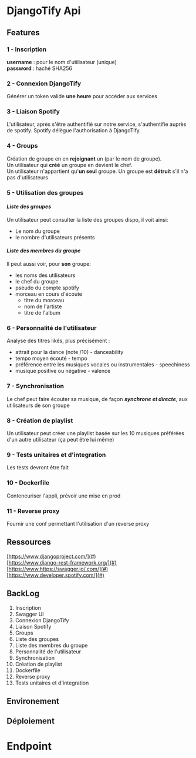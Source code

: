 # DjangoTify Api

## Features

### 1 - Inscription

**username** : pour le nom d'utilisateur (unique)  
**password** : haché SHA256  
  
### 2 - Connexion DjangoTify
Générer un token valide **une heure** pour accéder aux services  

### 3 - Liaison Spotify
L'utilisateur, après s'être authentifié sur notre service, s'authentifie auprès de spotify.
Spotify délègue l'authorisation à DjangoTify.

### 4 - Groups
Création de groupe en en **rejoignant** un (par le nom de groupe).  
Un utilisateur qui **créé** un groupe en devient le chef.  
Un utilisateur n'appartient qu'**un seul** groupe.
Un groupe est **détruit** s'il n'a pas d'utilisateurs

### 5 - Utilisation des groupes
#### ***Liste des groupes*** 
Un utilisateur peut consulter la liste des groupes dispo, il voit ainsi:
* Le nom du groupe
* le nombre d'utilisateurs présents  

#### ***Liste des membres du groupe*** 
Il peut aussi voir, pour **son** groupe:
* les noms des utilisateurs
* le chef du groupe 
* pseudo du compte spotify
* morceau en cours d'écoute
  * titre du morceau
  * nom de l'artiste
  * titre de l'album

### 6 - Personnalité de l'utilisateur
 Analyse des titres likés, plus précisément :
 * attrait pour la dance (note /10) - danceability
 * tempo moyen écouté - tempo
 * préférence entre les musiques vocales ou instrumentales - speechiness
 * musique positive ou négative - valence

### 7 - Synchronisation 
Le chef peut faire écouter sa musique, de façon ***synchrone et directe***, aux utilisateurs de son groupe

### 8 - Création de playlist
Un utilisateur peut créer une playlist basée sur les 10 musiques préférées d'un autre utilisateur (ça peut être lui même)

### 9 - Tests unitaires et d'integration
Les tests devront être fait

### 10 - Dockerfile
Conteneuriser l'appli, prévoir une mise en prod

### 11 - Reverse proxy
Fournir une conf permettant l'utilisation d'un reverse proxy

## Ressources
[https://www.djangoproject.com/](#)  
[https://www.django-rest-framework.org/](#)  
[https://www.https://swagger.io/.com/](#)  
[https://www.developer.spotify.com/](#)  

## BackLog
1. Inscription
2. Swagger UI
3. Connexion DjangoTify
4. Liaison Spotify
5. Groups
6. Liste des groupes
7. Liste des membres du groupe
8. Personnalité de l'utilisateur
9. Synchronisation
10. Création de playlist
11. Dockerfile
12. Reverse proxy
13. Tests unitaires et d'integration

## Environement

## Déploiement

# Endpoint